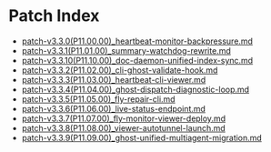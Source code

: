 # Patch Index
- [patch-v3.3.0(P11.00.00)_heartbeat-monitor-backpressure.md](./summaries/patch-v3.3.0(P11.00.00)_heartbeat-monitor-backpressure.md)
- [patch-v3.3.1(P11.01.00)_summary-watchdog-rewrite.md](./summaries/patch-v3.3.1(P11.01.00)_summary-watchdog-rewrite.md)
- [patch-v3.3.10(P11.10.00)_doc-daemon-unified-index-sync.md](./summaries/patch-v3.3.10(P11.10.00)_doc-daemon-unified-index-sync.md)
- [patch-v3.3.2(P11.02.00)_cli-ghost-validate-hook.md](./summaries/patch-v3.3.2(P11.02.00)_cli-ghost-validate-hook.md)
- [patch-v3.3.3(P11.03.00)_heartbeat-cli-viewer.md](./summaries/patch-v3.3.3(P11.03.00)_heartbeat-cli-viewer.md)
- [patch-v3.3.4(P11.04.00)_ghost-dispatch-diagnostic-loop.md](./summaries/patch-v3.3.4(P11.04.00)_ghost-dispatch-diagnostic-loop.md)
- [patch-v3.3.5(P11.05.00)_fly-repair-cli.md](./summaries/patch-v3.3.5(P11.05.00)_fly-repair-cli.md)
- [patch-v3.3.6(P11.06.00)_live-status-endpoint.md](./summaries/patch-v3.3.6(P11.06.00)_live-status-endpoint.md)
- [patch-v3.3.7(P11.07.00)_fly-monitor-viewer-deploy.md](./summaries/patch-v3.3.7(P11.07.00)_fly-monitor-viewer-deploy.md)
- [patch-v3.3.8(P11.08.00)_viewer-autotunnel-launch.md](./summaries/patch-v3.3.8(P11.08.00)_viewer-autotunnel-launch.md)
- [patch-v3.3.9(P11.09.00)_ghost-unified-multiagent-migration.md](./summaries/patch-v3.3.9(P11.09.00)_ghost-unified-multiagent-migration.md)